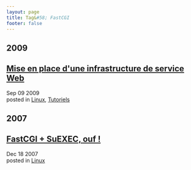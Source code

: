 ```yaml
---
layout: page
title: Tag&#58; FastCGI
footer: false
---
```


<div id="blog-archives" class="category">
<h2>2009</h2>

<article>
<h1><a href="/2009/09/09/mise-en-place-dune-infrastructure-de-service-web/index.html">Mise en place d'une infrastructure de service Web</a></h1>
<time datetime="2009-09-09T00:00:00-06:00" pubdate><span class='month'>Sep</span> <span class='day'>09</span> <span class='year'>2009</span></time>
<footer>
<span class="categories">posted in 
<a href='/categories/linux/'>Linux</a>, <a href='/categories/tutoriels/'>Tutoriels</a></span>
</footer>
</article>
<h2>2007</h2>

<article>
<h1><a href="/2007/12/18/fastcgi-suexec-ouf/index.html">FastCGI + SuEXEC, ouf !</a></h1>
<time datetime="2007-12-18T00:00:00-06:00" pubdate><span class='month'>Dec</span> <span class='day'>18</span> <span class='year'>2007</span></time>
<footer>
<span class="categories">posted in 
<a href='/categories/linux/'>Linux</a></span>
</footer>
</article>
</div>
